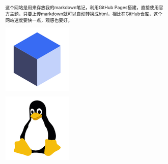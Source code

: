 这个网站是用来存放我的markdown笔记，利用GitHub Pages搭建，直接使用官方主题，只要上传markdown就可以自动转换成html，相比在GitHub仓库，这个网站速度要快一点，观感也要好。

[![](image/算法.png '算法总结')](agorithms/index.md)

[![](image/linux.png 'linux总结')](linux/index.md)